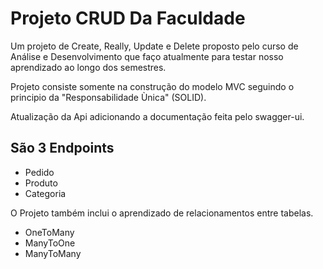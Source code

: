 
# Projeto CRUD Da Faculdade

Um projeto de Create, Really, Update e Delete proposto pelo curso de Análise e Desenvolvimento que faço atualmente para testar nosso aprendizado ao longo dos semestres.

Projeto consiste somente na construção do modelo MVC seguindo o principio da "Responsabilidade Ùnica" (SOLID).

Atualização da Api adicionando a documentação feita pelo swagger-ui.




## São 3 Endpoints

- Pedido
- Produto
- Categoria



O Projeto também inclui o aprendizado de relacionamentos entre tabelas.

* OneToMany
* ManyToOne
* ManyToMany
